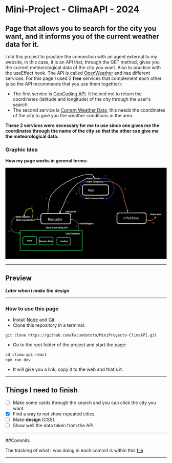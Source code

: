 # Mini-Project - ClimaAPI - 2024

## Page that allows you to search for the city you want, and it informs you of the current weather data for it.

I did this project to practice the connection with an agent external to my website, in this case, it is an API that, through the GET method, gives you the current meteorological data of the city you want. Also to practice with the useEffect hook. The API is called [OpenWeather](https://openweathermap.org/) and has different services. For this page I used 2 **free** services that complement each other (also the API recommends that you use them together):

- The first service is [GeoCoding API](https://openweathermap.org/api/geocoding-api). It helped me to return the coordinates (latitude and longitude) of the city through the user's search.
- The second service is [Current Weather Data](https://openweathermap.org/current), this needs the coordinates of the city to give you the weather conditions in the area.

**These 2 services were necessary for me to use since one gives me the coordinates through the name of the city so that the other can give me the meteorological data.**

### Graphic Idea

**How my page works in general terms:**

![IdeaClimaAPI](IdeaClimaAPI.png)

---

## Preview

**_Later when I make the design_**

---

### How to use this page

- Install [Node](https://nodejs.org/en) and [Git](https://git-scm.com/downloads).
- Clone this repository in a terminal:

```
git clone https://github.com/Facundototo/MiniProyecto-ClimaAPI.git
```

- Go to the root folder of the project and start the page:

```
cd clima-api-react
npm run dev
```

- It will give you a link, copy it to the web and that's it.

---

## Things I need to finish

- [ ] Make some cards through the search and you can click the city you want.
- [x] Find a way to not show repeated cities.
- [ ] Make **design** (CSS).
- [ ] Show well the data taken from the API.

---

##Commits

The tracking of what I was doing in each commit is within this [file](https://github.com/Facundototo/MiniProyecto-ClimaAPI/blob/main/Commits.md)

---
